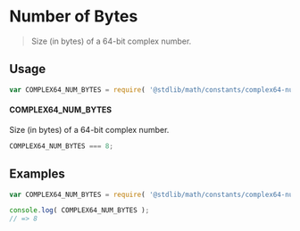 # Number of Bytes

> Size (in bytes) of a 64-bit complex number.

<section class="usage">

## Usage

``` javascript
var COMPLEX64_NUM_BYTES = require( '@stdlib/math/constants/complex64-num-bytes' );
```

#### COMPLEX64_NUM_BYTES

Size (in bytes) of a 64-bit complex number.

``` javascript
COMPLEX64_NUM_BYTES === 8;
```

</section>

<!-- /.usage -->


<section class="examples">

## Examples

<!-- TODO: better example -->

``` javascript
var COMPLEX64_NUM_BYTES = require( '@stdlib/math/constants/complex64-num-bytes' );

console.log( COMPLEX64_NUM_BYTES );
// => 8
```

</section>

<!-- /.examples -->


<section class="links">

</section>

<!-- /.links -->
